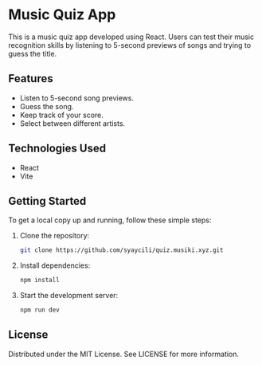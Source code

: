 # Music Quiz App

This is a music quiz app developed using React. Users can test their music recognition skills by listening to 5-second previews of songs and trying to guess the title.

## Features

- Listen to 5-second song previews.
- Guess the song.
- Keep track of your score.
- Select between different artists.

## Technologies Used

- React
- Vite

## Getting Started

To get a local copy up and running, follow these simple steps:

1. Clone the repository:
   
   ```sh
   git clone https://github.com/syaycili/quiz.musiki.xyz.git

2. Install dependencies:
   
   ```sh
   npm install

3. Start the development server:
   
   ```sh
   npm run dev

## License

Distributed under the MIT License. See LICENSE for more information.


